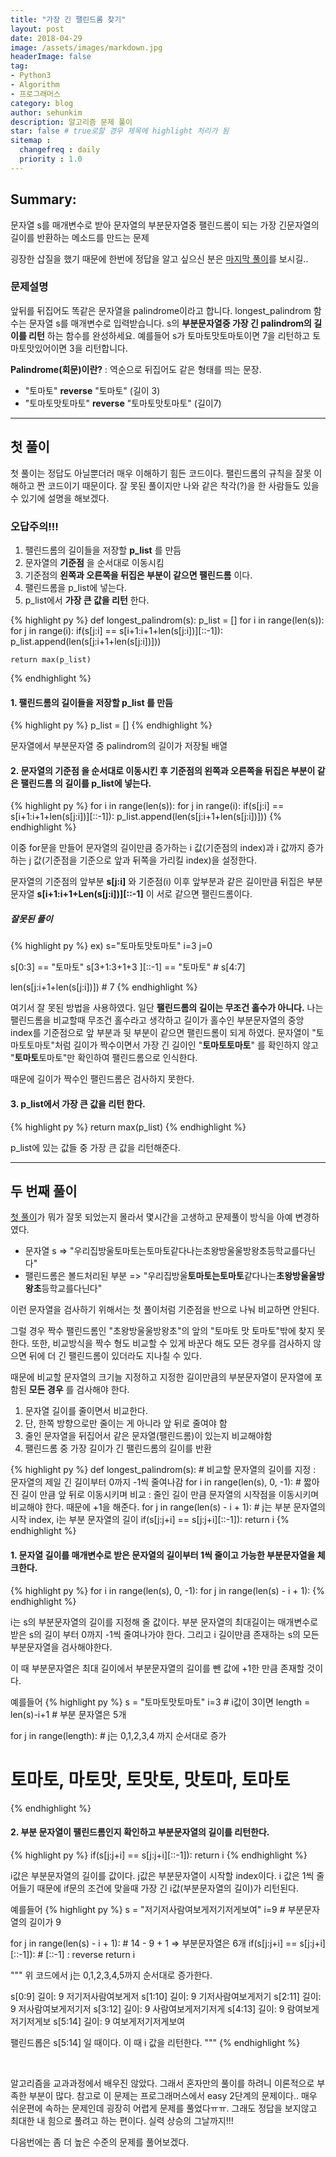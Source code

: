 ```yaml
---
title: "가장 긴 팰린드롬 찾기"
layout: post
date: 2018-04-29
image: /assets/images/markdown.jpg
headerImage: false
tag:
- Python3
- Algorithm
- 프로그래머스
category: blog
author: sehunkim
description: 알고리즘 문제 풀이
star: false # true로할 경우 제목에 highlight 처리가 됨
sitemap :
  changefreq : daily
  priority : 1.0
---
```


## Summary:

문자열 s를 매개변수로 받아 문자열의 부분문자열중 팰린드롬이 되는 가장 긴문자열의 길이를 반환하는 메소드를 만드는 문제

굉장한 삽질을 했기 때문에 한번에 정답을 알고 싶으신 분은 [마지막 풀이](#second)를 보시길..


### 문제설명

앞뒤를 뒤집어도 똑같은 문자열을 palindrome이라고 합니다.
longest_palindrom 함수는 문자열 s를 매개변수로 입력받습니다.
s의 **부분문자열중 가장 긴 palindrom의 길이를 리턴** 하는 함수를 완성하세요.
예를들어 s가 토마토맛토마토이면 7을 리턴하고 토마토맛있어이면 3을 리턴합니다.


**Palindrome(회문)이란?** : 역순으로 뒤집어도 같은 형태를 띄는 문장.

- "토마토" **reverse** "토마토" (길이 3)
- "토마토맛토마토" **reverse** "토마토맛토마토" (길이7)

---

## <a id="first"></a>첫 풀이

첫 풀이는 정답도 아닐뿐더러 매우 이해하기 힘든 코드이다. 팰린드롬의 규칙을 잘못 이해하고 짠 코드이기 때문이다.
잘 못된 풀이지만 나와 같은 착각(?)을 한 사람들도 있을 수 있기에 설명을 해보겠다.

### 오답주의!!!
1. 팰린드롬의 길이들을 저장할 **p_list** 를 만듬
2. 문자열의 **기준점** 을 순서대로 이동시킴
3. 기준점의 **왼쪽과 오른쪽을 뒤집은 부분이 같으면 팰린드롬** 이다.
4. 팰린드롬을 p_list에 넣는다.
5. p_list에서 **가장 큰 값을 리턴** 한다.


{% highlight py %}
def longest_palindrom(s):
    p_list = []
    for i in range(len(s)):
        for j in range(i):
            if(s[j:i] == s[i+1:i+1+len(s[j:i])][::-1]):
                p_list.append(len(s[j:i+1+len(s[j:i])]))

    return max(p_list)
{% endhighlight %}


#### 1. 팰린드롬의 길이들을 저장할 **p_list** 를 만듬
{% highlight py %}
p_list = []
{% endhighlight %}

문자열에서 부분문자열 중 palindrom의 길이가 저장될 배열


#### 2. 문자열의 **기준점** 을 순서대로 이동시킨 후 기준점의 **왼쪽과 오른쪽을 뒤집은 부분이 같은 팰린드롬** 의 길이를 p_list에 넣는다.
{% highlight py %}
for i in range(len(s)):
    for j in range(i):
        if(s[j:i] == s[i+1:i+1+len(s[j:i])][::-1]):
            p_list.append(len(s[j:i+1+len(s[j:i])]))
{% endhighlight %}


이중 for문을 만들어 문자열의 길이만큼 증가하는 i 값(기준점의 index)과 i 값까지 증가하는 j 값(기준점을 기준으로 앞과 뒤쪽을 가리킬 index)을 설정한다.

문자열의 기준점의 앞부분 **s[j:i]** 와 기준점(i) 이후 앞부분과 같은 길이만큼 뒤집은 부분문자열 **s[i+1:i+1+Len(s[j:i])][::-1]** 이 서로 같으면 팰린드롬이다.

##### 잘못된 풀이
{% highlight py %}
ex)
s="토마토맛토마토"
i=3
j=0

s[0:3] == "토마토"
s[3+1:3+1+3 ][::-1] == "토마토" # s[4:7]

len(s[j:i+1+len(s[j:i])]) # 7
{% endhighlight %}

여기서 잘 못된 방법을 사용하였다. 일단 **팰린드롬의 길이는 무조건 홀수가 아니다.** 나는 팰린드롬을 비교할때 무조건 홀수라고 생각하고 길이가 홀수인 부분문자열의 중앙 index를 기준점으로 앞 부분과 뒷 부분이 같으면 팰린드롬이 되게 하였다. 문자열이 "토마토토마토"처럼 길이가 짝수이면서 가장 긴 길이인 "**토마토토마토**" 를 확인하지 않고 "<strong>토마토</strong>토마토"만 확인하여 팰린드롬으로 인식한다.

때문에 길이가 짝수인 팰린드롬은 검사하지 못한다.


#### 3. p_list에서 **가장 큰 값을 리턴** 한다.
{% highlight py %}
return max(p_list)
{% endhighlight %}

p_list에 있는 값들 중 가장 큰 값을 리턴해준다.

---

## <a id="second"></a>두 번째 풀이

[첫 풀이](#first)가 뭐가 잘못 되었는지 몰라서 몇시간을 고생하고 문제풀이 방식을 아예 변경하였다.

- 문자열 s => "우리집방울토마토는토마토같다나는초왕방울울방왕초등학교를다닌다"
- 팰린드롬은 볼드처리된 부분 => "우리집방울<strong>토마토는토마토</strong>같다나는<strong>초왕방울울방왕초</strong>등학교를다닌다"

이런 문자열을 검사하기 위해서는 첫 풀이처럼 기준점을 반으로 나눠 비교하면 안된다.

그럴 경우 짝수 팰린드롬인 "초왕방울울방왕초"의 앞의 "토마토 맛 토마토"밖에 찾지 못한다. 또한, 비교방식을 짝수 형도 비교할 수 있게 바꾼다 해도 모든 경우를 검사하지 않으면 뒤에 더 긴 팰린드롬이 있더라도 지나칠 수 있다.

때문에 비교할 문자열의 크기늘 지정하고 지정한 길이만큼의 부분문자열이 문자열에 포함된 **모든 경우** 를 검사해야 한다.

1. 문자열 길이를 줄이면서 비교한다.
2. 단, 한쪽 방향으로만 줄이는 게 아니라 앞 뒤로 줄여야 함
3. 줄인 문자열을 뒤집어서 같은 문자열(팰린드롬)이 있는지 비교해야함
4. 팰린드롬 중 가장 길이가 긴 팰린드롬의 길이를 반환

{% highlight py %}
def longest_palindrom(s):
    # 비교할 문자열의 길이를 지정 : 문자열의 제일 긴 길이부터 0까지 -1씩 줄여나감
    for i in range(len(s), 0, -1):
        # 짧아진 길이 만큼 앞 뒤로 이동시키며 비교 : 줄인 길이 만큼 문자열의 시작점을 이동시키며 비교해야 한다. 때문에 +1을 해준다.
        for j in range(len(s) - i + 1):
            # j는 부분 문자열의 시작 index, i는 부분 문자열의 길이
            if(s[j:j+i] == s[j:j+i][::-1]):
                return i
{% endhighlight %}


#### 1. 문자열 길이를 매개변수로 받은 문자열의 길이부터 1씩 줄이고 가능한 부분문자열을 체크한다.
{% highlight py %}
for i in range(len(s), 0, -1):
    for j in range(len(s) - i + 1):
{% endhighlight %}


i는 s의 부분문자열의 길이를 지정해 줄 값이다. 부분 문자열의 최대길이는 매개변수로 받은 s의 길이 부터 0까지 -1씩 줄여나가야 한다.
그리고 i 길이만큼 존재하는 s의 모든 부분문자열을 검사해야한다.

이 때 부분문자열은 최대 길이에서 부분문자열의 길이를 뺀 값에 +1한 만큼 존재할 것이다.

예를들어
{% highlight py %}
s = "토마토맛토마토"
i=3 # i값이 3이면
length = len(s)-i+1 # 부분 문자열은 5개

for j in range(length): # j는 0,1,2,3,4 까지 순서대로 증가
# 토마토, 마토맛, 토맛토, 맛토마, 토마토
{% endhighlight %}


#### 2. 부분 문자열이 팰린드롬인지 확인하고 부분문자열의 길이를 리턴한다.
{% highlight py %}
if(s[j:j+i] == s[j:j+i][::-1]):
    return i
{% endhighlight %}


i값은 부분문자열의 길이를 값이다. j값은 부분문자열이 시작할 index이다.
i 값은 1씩 줄어들기 때문에 if문의 조건에 맞을때 가장 긴 i값(부분문자열의 길이)가 리턴된다.

예를들어
{% highlight py %}
s = "저기저사람여보게저기저게보여"
i=9 # 부분문자열의 길이가 9

for j in range(len(s) - i + 1): # 14 - 9 + 1 => 부분문자열은 6개
  if(s[j:j+i] == s[j:j+i][::-1]): # [::-1] : reverse
    return i

"""
위 코드에서
j는 0,1,2,3,4,5까지 순서대로 증가한다.

s[0:9] 길이: 9
저기저사람여보게저
s[1:10] 길이: 9
기저사람여보게저기
s[2:11] 길이: 9
저사람여보게저기저
s[3:12] 길이: 9
사람여보게저기저게
s[4:13] 길이: 9
람여보게저기저게보
s[5:14] 길이: 9
여보게저기저게보여

팰린드롭은 s[5:14] 일 때이다.
이 때 i 값을 리턴한다.
"""
{% endhighlight %}


<br>


알고리즘을 교과과정에서 배우진 않았다. 그래서 혼자만의 풀이를 하려니 이론적으로 부족한 부분이 많다. 참고로 이 문제는 프로그래머스에서 easy 2단계의 문제이다.. 매우 쉬운편에 속하는 문제인데 굉장히 어렵게 문제를 풀었다ㅠㅠ. 그래도 정답을 보지않고 최대한 내 힘으로 풀려고 하는 편이다. 실력 상승의 그날까지!!!

다음번에는 좀 더 높은 수준의 문제를 풀어보겠다.
